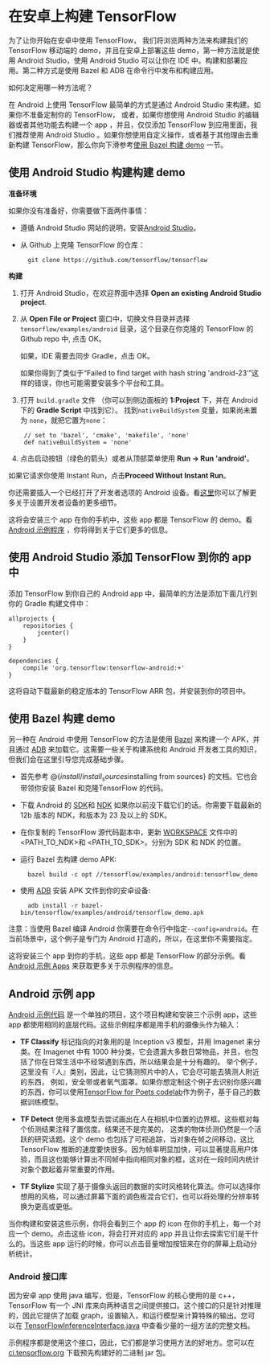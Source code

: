 # 在安卓上构建 TensorFlow

为了让你开始在安卓中使用 TensorFlow， 我们将浏览两种方法来构建我们的 TensorFlow 移动端的 demo，并且在安卓上部署这些 demo，第一种方法就是使用 Android Studio，使用 Android Studio 可以让你在 IDE 中。构建和部署应用。第二种方式是使用 Bazel 和 ADB 在命令行中发布和构建应用。

如何决定用哪一种方法呢？

在 Android 上使用 TensorFlow 最简单的方式是通过 Android Studio 来构建。如果你不准备定制你的 TensorFlow， 或者，如果你想使用 Android Studio 的编辑器或者其他功能去构建一个 app ，并且，仅仅添加 TensorFlow 到应用里面，我们推荐使用 Android Studio 。如果你想使用自定义操作，或者基于其他理由去重新构建 TensorFlow，那么你向下滑参考[使用 Bazel 构建 demo](#使用-bazel-构建-demo) 一节。

## 使用 Android Studio 构建构建 demo 

**准备环境**

如果你没有准备好，你需要做下面两件事情：

- 遵循 Android Studio 网站的说明，安装[Android Studio](https://developer.android.com/studio/index.html)。
  

- 从 Github 上克隆 TensorFlow 的仓库：

        git clone https://github.com/tensorflow/tensorflow

**构建**

1.  打开 Android Studio，在欢迎界面中选择 **Open an existing Android Studio project**.

2. 从 **Open File or Project** 窗口中，切换文件目录并选择`tensorflow/examples/android` 目录，这个目录在你克隆的 TensorFlow 的 Github repo 中, 点击 OK。

    如果，IDE 需要去同步 Gradle，点击 OK。

    如果你得到了类似于“Failed to find target with hash string 'android-23‘”这样的错误，你也可能需要安装多个平台和工具。

3. 打开 `build.gradle` 文件 （你可以到侧边面板的 **1:Project** 下，并在 Android 下的 **Gradle Script** 中找到它）。 找到`nativeBuildSystem` 变量，如果尚未置为 `none`，就把它置为`none`：

        // set to 'bazel', 'cmake', 'makefile', 'none'
        def nativeBuildSystem = 'none'

4. 点击启动按钮（绿色的箭头）或者从顶部菜单使用 **Run -> Run 'android'**。

如果它请求你使用 Instant Run，点击**Proceed Without Instant Run**。

  你还需要插入一个已经打开了开发者选项的 Android 设备。看[这里](https://developer.android.com/studio/run/device.html)你可以了解更多关于设置开发者设备的更多细节。

这将会安装三个 app 在你的手机中，这些 app 都是 TensorFlow 的 demo。看 [Android 示例程序](#android-示例-app) ，你将得到关于它们更多的信息。

## 使用 Android Studio 添加 TensorFlow 到你的 app 中

添加 TensorFlow 到你自己的 Android app 中，最简单的方法是添加下面几行到你的 Gradle 构建文件中：

    allprojects {
        repositories {
            jcenter()
        }
	}

    dependencies {
        compile 'org.tensorflow:tensorflow-android:+'
    }

这将自动下载最新的稳定版本的 TensorFlow ARR 包，并安装到你的项目中。

##  使用 Bazel 构建 demo

另一种在 Android 中使用 TensorFlow 的方法是使用 [Bazel](https://bazel.build/) 来构建一个 APK，并且通过 [ADB](https://developer.android.com/studio/command-line/adb.html) 来加载它。这需要一些关于构建系统和 Android 开发者工具的知识，但我们会在这里引导您完成基础步骤。

- 首先参考 @{$install/install_sources$installing from sources} 的文档。它也会带领你安装 Bazel 和克隆TensorFlow 的代码。

- 下载 Android 的 [SDK](https://developer.android.com/studio/index.html)和 [NDK](https://developer.android.com/ndk/download/index.html) 如果你以前没下载它们的话。你需要下载最新的 12b 版本的 NDK，和版本为 23 及以上的 SDK。

- 在你复制的 TensorFlow 源代码副本中，更新 [WORKSPACE](https://github.com/tensorflow/tensorflow/blob/master/WORKSPACE) 文件中的 &lt;PATH_TO_NDK&gt;和 &lt;PATH_TO_SDK&gt;。分别为 SDK 和 NDK 的位置。

- 运行 Bazel 去构建 demo APK:

        bazel build -c opt //tensorflow/examples/android:tensorflow_demo

- 使用 [ADB](https://developer.android.com/studio/command-line/adb.html#move) 安装 APK 文件到你的安卓设备:

        adb install -r bazel-bin/tensorflow/examples/android/tensorflow_demo.apk

注意：当使用 Bazel 编译 Android 你需要在命令行中指定`--config=android`。在当前场景中，这个例子是专门为 Android 打造的，所以，在这里你不需要指定。

这将安装三个 app 到你的手机，这些 app 都是 TensorFlow 的部分示例。看 [Android 示例 Apps](#android-示例-app) 来获取更多关于示例程序的信息。

## Android 示例 app


[Android 示例代码](https://www.tensorflow.org/code/tensorflow/examples/android/) 是一个单独的项目，这个项目构建和安装三个示例 app，这些 app 都使用相同的底层代码。这些示例程序都是用手机的摄像头作为输入：

- **TF Classify** 标记指向的对象用的是 Inception v3 模型，并用 Imagenet 来分类。在 Imagenet 中有 1000 种分类，它会遗漏大多数日常物品，并且，也包括了你在日常生活中不经常遇到东西，所以结果会是十分有趣的。 举个例子，这里没有『人』类别，因此，让它猜测照片中的人，它会尽可能去猜测人附近的东西， 例如，安全带或者氧气面罩。如果你想定制这个例子去识别你感兴趣的东西，你可以使用[TensorFlow for Poets codelab](https://codelabs.developers.google.com/codelabs/tensorflow-for-poets/index.html#0)作为例子，基于自己的数据训练模型。

- **TF Detect** 使用多盒模型去尝试画出在人在相机中位置的边界框。这些框对每个侦测结果注释了置信度。结果还不是完美的， 这类的物体侦测仍然是一个活跃的研究话题。这个 demo 也包括了可视追踪，当对象在帧之间移动，这比 TensorFlow 推断的速度要快很多。因为帧率明显加快，可以显著提高用户体验，而且这也能够计算出不同帧中指向相同对象的框，这对在一段时间内统计对象个数起着非常重要的作用。

- **TF Stylize** 实现了基于摄像头返回的数据的实时风格转化算法。你可以选择你想用的风格，可以通过屏幕下面的调色板混合它们，也可以将处理的分辨率转换为更高或更低。

当你构建和安装这些示例，你将会看到三个 app 的 icon 在你的手机上，每一个对应一个 demo。点击这些 icon，将会打开对应的 app 并且让你去探索它们是干什么的。当这些 app 运行的时候，你可以点击音量增加按钮来在你的屏幕上启动分析统计。

### Android 接口库

因为安卓 app 使用 java 编写，但是，TensorFlow 的核心使用的是 c++，TensorFlow 有一个 JNI 库来向两种语言之间提供接口。这个接口的只是针对推理的，因此它提供了加载 graph，设置输入，和运行模型来计算特殊的输出。您可以在 [TensorFlowInferenceInterface.java](https://www.tensorflow.org/code/tensorflow/contrib/android/java/org/tensorflow/contrib/android/TensorFlowInferenceInterface.java) 中查看少量的一组方法的完整文档。

示例程序都是使用这个接口，因此，它们都是学习使用方法的好地方。您可以在 [ci.tensorflow.org](https://ci.tensorflow.org/view/Nightly/job/nightly-android/) 下载预先构建好的二进制 jar 包。

